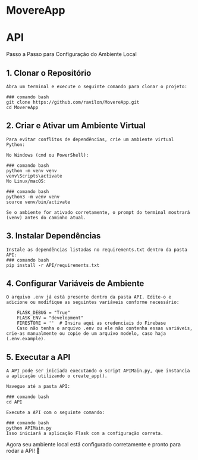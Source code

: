 # MovereApp

# API
Passo a Passo para Configuração do Ambiente Local

## 1. Clonar o Repositório
	Abra um terminal e execute o seguinte comando para clonar o projeto:
 
	### comando bash
	git clone https://github.com/ravilon/MovereApp.git
	cd MovereApp

## 2. Criar e Ativar um Ambiente Virtual
	Para evitar conflitos de dependências, crie um ambiente virtual Python:
	
 	No Windows (cmd ou PowerShell):

	### comando bash
	python -m venv venv
	venv\Scripts\activate
	No Linux/macOS:

	### comando bash
	python3 -m venv venv
	source venv/bin/activate
	
 	Se o ambiente for ativado corretamente, o prompt do terminal mostrará (venv) antes do caminho atual.

## 3. Instalar Dependências

 	Instale as dependências listadas no requirements.txt dentro da pasta API:
	### comando bash
	pip install -r API/requirements.txt
	
## 4. Configurar Variáveis de Ambiente
	
 	O arquivo .env já está presente dentro da pasta API. Edite-o e adicione ou modifique as seguintes variáveis conforme necessário:

		FLASK_DEBUG = "True"
		FLASK_ENV = "development"
		FIRESTORE = ''  # Insira aqui as credenciais do Firebase
		Caso não tenha o arquivo .env ou ele não contenha essas variáveis, crie-as manualmente ou copie de um arquivo modelo, caso haja (.env.example).

## 5. Executar a API
	
 	A API pode ser iniciada executando o script APIMain.py, que instancia a aplicação utilizando o create_app().

	Navegue até a pasta API:

	### comando bash
	cd API
 
	Execute a API com o seguinte comando:

	### comando bash
	python APIMain.py
	Isso iniciará a aplicação Flask com a configuração correta.

Agora seu ambiente local está configurado corretamente e pronto para rodar a API! 🚀

